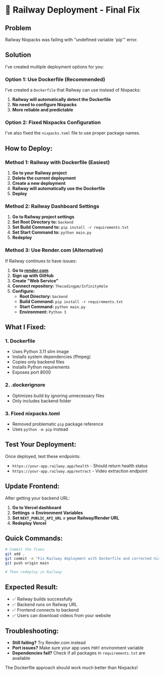 # 🚂 Railway Deployment - Final Fix

## Problem
Railway Nixpacks was failing with "undefined variable 'pip'" error.

## Solution
I've created multiple deployment options for you:

### Option 1: Use Dockerfile (Recommended)
I've created a `Dockerfile` that Railway can use instead of Nixpacks:

1. **Railway will automatically detect the Dockerfile**
2. **No need to configure Nixpacks**
3. **More reliable and predictable**

### Option 2: Fixed Nixpacks Configuration
I've also fixed the `nixpacks.toml` file to use proper package names.

## How to Deploy:

### Method 1: Railway with Dockerfile (Easiest)
1. **Go to your Railway project**
2. **Delete the current deployment**
3. **Create a new deployment**
4. **Railway will automatically use the Dockerfile**
5. **Deploy**

### Method 2: Railway Dashboard Settings
1. **Go to Railway project settings**
2. **Set Root Directory to:** `backend`
3. **Set Build Command to:** `pip install -r requirements.txt`
4. **Set Start Command to:** `python main.py`
5. **Redeploy**

### Method 3: Use Render.com (Alternative)
If Railway continues to have issues:

1. **Go to [render.com](https://render.com)**
2. **Sign up with GitHub**
3. **Create "Web Service"**
4. **Connect repository:** `Thecodingpm/InfinityHole`
5. **Configure:**
   - **Root Directory:** `backend`
   - **Build Command:** `pip install -r requirements.txt`
   - **Start Command:** `python main.py`
   - **Environment:** `Python 3`

## What I Fixed:

### 1. Dockerfile
- Uses Python 3.11 slim image
- Installs system dependencies (ffmpeg)
- Copies only backend files
- Installs Python requirements
- Exposes port 8000

### 2. .dockerignore
- Optimizes build by ignoring unnecessary files
- Only includes backend folder

### 3. Fixed nixpacks.toml
- Removed problematic `pip` package reference
- Uses `python -m pip` instead

## Test Your Deployment:

Once deployed, test these endpoints:
- `https://your-app.railway.app/health` - Should return health status
- `https://your-app.railway.app/extract` - Video extraction endpoint

## Update Frontend:

After getting your backend URL:
1. **Go to Vercel dashboard**
2. **Settings → Environment Variables**
3. **Set `NEXT_PUBLIC_API_URL` = your Railway/Render URL**
4. **Redeploy Vercel**

## Quick Commands:

```bash
# Commit the fixes
git add .
git commit -m "Fix Railway deployment with Dockerfile and corrected nixpacks config"
git push origin main

# Then redeploy in Railway
```

## Expected Result:
- ✅ Railway builds successfully
- ✅ Backend runs on Railway URL
- ✅ Frontend connects to backend
- ✅ Users can download videos from your website

## Troubleshooting:
- **Still failing?** Try Render.com instead
- **Port issues?** Make sure your app uses `PORT` environment variable
- **Dependencies fail?** Check if all packages in `requirements.txt` are available

The Dockerfile approach should work much better than Nixpacks!
